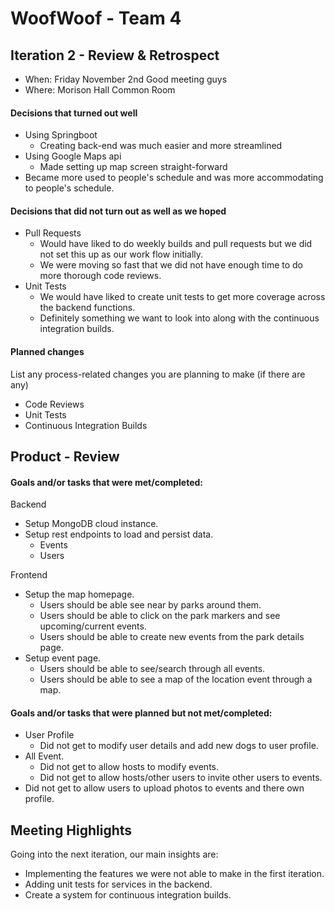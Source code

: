# WoofWoof - Team 4

## Iteration 2 - Review & Retrospect

 * When: Friday November 2nd Good meeting guys
 * Where: Morison Hall Common Room


#### Decisions that turned out well

* Using Springboot
  * Creating back-end was much easier and more streamlined
* Using Google Maps api
  * Made setting up map screen straight-forward
* Became more used to people's schedule and was more accommodating to people's schedule.


#### Decisions that did not turn out as well as we hoped

* Pull Requests
  * Would have liked to do weekly builds and pull requests but we did not set this up as our work flow initially.
  * We were moving so fast that we did not have enough time to do more thorough code reviews.
* Unit Tests
  * We would have liked to create unit tests to get more coverage across the backend functions.
  * Definitely something we want to look into along with the continuous integration builds.

#### Planned changes

List any process-related changes you are planning to make (if there are any)

* Code Reviews
* Unit Tests
* Continuous Integration Builds

## Product - Review

#### Goals and/or tasks that were met/completed:

Backend

* Setup MongoDB cloud instance.
* Setup rest endpoints to load and persist data.
  * Events
  * Users

Frontend

* Setup the map homepage.
  * Users should be able see near by parks around them.
  * Users should be able to click on the park markers and see upcoming/current events.
  * Users should be able to create new events from the park details page.
* Setup event page.
  * Users should be able to see/search through all events.
  * Users should be able to see a map of the location event through a map.

#### Goals and/or tasks that were planned but not met/completed:

* User Profile
  * Did not get to modify user details and add new dogs to user profile.
* All Event.
  * Did not get to allow hosts to modify events.
  * Did not get to allow hosts/other users to invite other users to events.
* Did not get to allow users to upload photos to events and there own profile.

## Meeting Highlights

Going into the next iteration, our main insights are:

* Implementing the features we were not able to make in the first iteration.
* Adding unit tests for services in the backend.
* Create a system for continuous integration builds.
